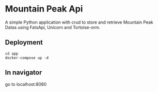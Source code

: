 # Mountain Peak Api

A simple Python application with crud to store and retrieve Mountain Peak Datas 
using FatsApi, Unicorn and Tortoise-orm.

## Deployment
```shell
cd app
docker-compose up -d
```

## In navigator
go to localhost:8080
